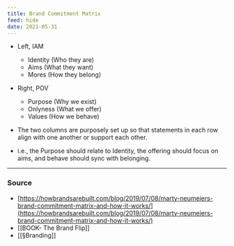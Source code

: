 ```yaml
---
title: Brand Commitment Matrix
feed: hide
date: 2021-05-31
---
```


- Left, IAM
	- Identity (Who they are)
	- Aims (What they want)
	- Mores (How they belong)
- Right, POV
	- Purpose (Why we exist)
	- Onlyness (What we offer)
	- Values (How we behave)

- The two columns are purposely set up so that statements in each row align with one another or support each other. 


- i.e., the Purpose should relate to Identity, the offering should focus on aims, and behave should sync with belonging.


--- 

### Source
- [https://howbrandsarebuilt.com/blog/2019/07/08/marty-neumeiers-brand-commitment-matrix-and-how-it-works/](https://howbrandsarebuilt.com/blog/2019/07/08/marty-neumeiers-brand-commitment-matrix-and-how-it-works/)
- [[BOOK- The Brand Flip]]
- [[§Branding]]